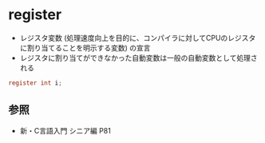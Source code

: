 # register
- レジスタ変数 (処理速度向上を目的に、コンパイラに対してCPUのレジスタに割り当てることを明示する変数) の宣言
- レジスタに割り当てができなかった自動変数は一般の自動変数として処理される

```c
register int i;
```

## 参照
- 新・C言語入門 シニア編 P81
